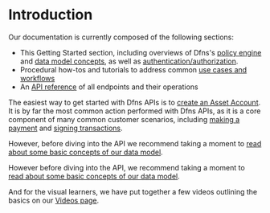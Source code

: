# Introduction

Our documentation is currently composed of the following sections:

* This Getting Started section, including overviews of Dfns's [policy engine](PolicyEngineIntro.md) and [data model concepts](DataModelConcepts.md), as well as [authentication/authorization](authentication-authorization.md).
* Procedural how-tos and tutorials to address common [use cases and workflows](../use-cases/README.md)
* An [API reference](../api-docs/README.md) of all endpoints and their operations
  

The easiest way to get started with Dfns APIs is to [create an Asset Account](<../use-cases/Asset Accounts/CreateAssetAccount.md>).  It is by far the most common action performed with Dfns APIs, as it is a core component of many common customer scenarios, including [making a payment](../use-cases/Payments/InitiatePayment.md) and [signing transactions](../use-cases/Payments/NoPolicySignatureScenario.md).

However, before diving into the API we recommend taking a moment to [read about some basic concepts of our data model](DataModelConcepts.md).

However before diving into the API, we recommend taking a moment to [read about some basic concepts of our data model](DataModelConcepts.md).

And for the visual learners, we have put together a few videos outlining the basics on our [Videos page](../api-docs/Videos.md).

<!--- You can explore the API reference documentation, or dive into one of our procedural guides to help you perform a task or address a use case. --->
 
<!--  -->
